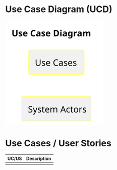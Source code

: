 # Use Case Diagram (UCD)

![Use Case Diagram](svg/use-case-diagram.svg)

# Use Cases / User Stories

| UC/US | Description                                                                             |                   
|:------|:----------------------------------------------------------------------------------------|
                           |


